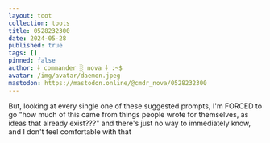 ```yaml
---
layout: toot
collection: toots
title: 0528232300
date: 2024-05-28
published: true
tags: []
pinned: false
author: ⸸ commander ░ nova ⸸ :~$
avatar: /img/avatar/daemon.jpeg
mastodon: https://mastodon.online/@cmdr_nova/0528232300
---
```


But, looking at every single one of these suggested prompts, I'm FORCED to go "how much of this came from things people wrote for themselves, as ideas that already exist???" and there's just no way to immediately know, and I don't feel comfortable with that
